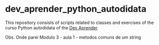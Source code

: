# dev_aprender_python_autodidata
This repository consists of scripts related to classes and exercises of the curso Python autodidata of the [Dev Aprender](https://devaprender.com/)

Obs. Onde parei Modulo 3 - aula 1 - metodos comuns de um string 